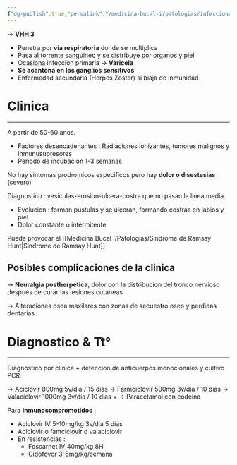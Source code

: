 ```yaml
---
{"dg-publish":true,"permalink":"/medicina-bucal-i/patologias/infecciones-viricas/virus-varicela-zoster/"}
---
```



→ **VHH 3**
- Penetra por **via respiratoria** donde se multiplica
- Pasa al torrente sanguineo y se distribuye por organos y piel
- Ocasiona infeccion primaria → **Varicela**
- **Se acantona en los ganglios sensitivos**
- Enfermedad secundaria (Herpes Zoster) si biaja de inmunidad

# Clinica
---

A partir de 50-60 anos.

- Factores desencadenantes : Radiaciones ionizantes, tumores malignos y inmunusupresores
- Periodo de incubacion 1-3 semanas

No hay sintomas prodromicos especificos pero hay **dolor o disestesias** (severo)

Diagnostico : vesiculas-erosion-ulcera-costra que no pasan la linea media.

- Evolucion : forman pustulas y se ulceran, formando costras en labios y piel
- Dolor constante o intermitente 

Puede provocar el [[Medicina Bucal I/Patologias/Sindrome de Ramsay Hunt\|Sindrome de Ramsay Hunt]]

## Posibles complicaciones de la clinica

→ **Neuralgia postherpética**, dolor con la distribucion del tronco nervioso después de curar las lesiones cutaneas

→ Alteraciones osea maxilares con zonas de secuestro oseo y perdidas dentarias

# Diagnostico & Tt°
---

Diagnostico por clinica + deteccion de anticuerpos monoclonales y cultivo PCR

→ Aciclovir 800mg 5v/dia / 15 dias
→ Farmciclovir 500mg 3v/dia / 10 dias
→ Valaciclovir 1000mg 3v/dia / 10 dias
+
→ Paracetamol con codeina

Para **inmunocomprometidos** : 
- Aciclovir IV 5-10mg/kg 3v/dia 5 dias
- Aciclovir o famciclovir o valaciclovir 
- En resistencias :
	- Foscarnet IV 40mg/kg 8H
	- Cidofovor 3-5mg/kg/semana